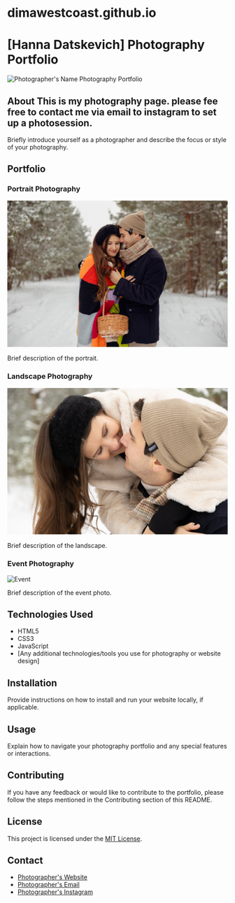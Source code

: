 # dimawestcoast.github.io
# [Hanna Datskevich] Photography Portfolio

![Photographer's Name Photography Portfolio](/path/to/cover/image.jpg) <!-- Add a cover image for your portfolio -->

## About This is my photography page. please fee free to contact me via email to instagram to set up a photosession.

Briefly introduce yourself as a photographer and describe the focus or style of your photography.

## Portfolio

### Portrait Photography

![Portrait](421A9683.jpg)

Brief description of the portrait.

### Landscape Photography

![Landscape](421A9600.jpg)

Brief description of the landscape.

### Event Photography

![Event](/path/to/event/image.jpg)

Brief description of the event photo.

<!-- Add more sections for different categories of your photography -->

## Technologies Used

- HTML5
- CSS3
- JavaScript
- [Any additional technologies/tools you use for photography or website design]

## Installation

Provide instructions on how to install and run your website locally, if applicable.

## Usage

Explain how to navigate your photography portfolio and any special features or interactions.

## Contributing

If you have any feedback or would like to contribute to the portfolio, please follow the steps mentioned in the Contributing section of this README.

## License

This project is licensed under the [MIT License](LICENSE).

## Contact

- [Photographer's Website](https://photographerwebsite.com)
- [Photographer's Email](mailto:photographer@example.com)
- [Photographer's Instagram](https://www.instagram.com/photographer/)
